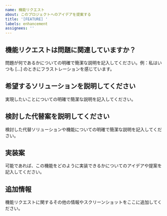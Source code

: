 ```yaml
---
name: 機能リクエスト
about: このプロジェクトへのアイデアを提案する
title: '[FEATURE] '
labels: enhancement
assignees: ''
---
```


## 機能リクエストは問題に関連していますか？
問題が何であるかについての明確で簡潔な説明を記入してください。例：私はいつも [...] のときにフラストレーションを感じています。

## 希望するソリューションを説明してください
実現したいことについての明確で簡潔な説明を記入してください。

## 検討した代替案を説明してください
検討した代替ソリューションや機能についての明確で簡潔な説明を記入してください。

## 実装案
可能であれば、この機能をどのように実装できるかについてのアイデアや提案を記入してください。

## 追加情報
機能リクエストに関するその他の情報やスクリーンショットをここに追加してください。 